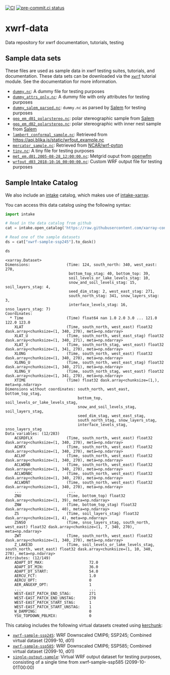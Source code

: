 [![CI](https://github.com/ncar-xdev/xwrf-data/actions/workflows/ci.yaml/badge.svg)](https://github.com/ncar-xdev/xwrf-data/actions/workflows/ci.yaml)
[![pre-commit.ci status](https://results.pre-commit.ci/badge/github/ncar-xdev/xwrf-data/main.svg)](https://results.pre-commit.ci/latest/github/ncar-xdev/xwrf-data/main)

# xwrf-data

Data repository for xwrf documentation, tutorials, testing

## Sample data sets

These files are used as sample data in xwrf testing suites, tutorials, and documentation. These data sets can be downloaded via the [`xwrf`](https://github.com/ncar-xdev/xwrf) tutorial module. See the documentation for more information.

- [`dummy.nc`](./data/dummy.nc): A dummy file for testing purposes
- [`dummy_attrs_only.nc`](./data/dummy_attrs_only.nc): A dummy file with only attributes for testing purposes
- [`dummy_salem_parsed.nc`](./data/dummy_salem_parsed.nc): `dummy.nc` as parsed by [Salem](https://github.com/fmaussion/salem) for testing purposes
- [`geo_em_d01_polarstereo.nc`](./data/geo_em_d01_polarstereo.nc): polar stereographic sample from [Salem](https://github.com/fmaussion/salem-sample-data/blob/master/salem-test/grid/geo_em_d01_polarstereo.nc?rgh-link-date=2022-02-07T21%3A50%3A37Z)
- [`geo_em_d02_polarstereo.nc`](./data/geo_em_d02_polarstereo.nc): polar stereographic with inner nest sample from [Salem](https://github.com/fmaussion/salem-sample-data/blob/master/salem-test/grid/geo_em_d02_polarstereo.nc?rgh-link-date=2022-02-07T21%3A50%3A37Z)
- [`lambert_conformal_sample.nc`](./data/lambert_conformal_sample.nc): Retrieved from <https://api.blika.is/static/wrfout_example.nc>
- [`mercator_sample.nc`](./data/mercator_sample.nc): Retrieved from [NCAR/wrf-pyton](https://github.com/NCAR/wrf-python/blob/develop/test/ci_tests/ci_test_file.nc?rgh-link-date=2022-02-07T21%3A50%3A37Z)
- [`tiny.nc`](./data/tiny.nc): A tiny file for testing purposes
- [`met_em.d01.2005-08-28_12:00:00.nc`](./data/met_em.d01.2005-08-28_12:00:00.nc): Metgrid ouput from [openwfm](https://wiki.openwfm.org/wiki/How_to_run_WRF-Fire_with_real_data)
- [`wrfout_d03_2018-10-16_00:00:00.nc`](./data/wrfout_d03_2018-10-16_00:00:00.nc): Custom WRF output file for testing purposes

## Sample Intake Catalog

We also include an [intake](https://github.com/intake/intake) catalog, which makes use of [intake-xarray](https://github.com/intake/intake-xarray).

You can access this data catalog using the following syntax:

```python
import intake

# Read in the data catalog from github
cat = intake.open_catalog('https://raw.githubusercontent.com/xarray-contrib/xwrf-data/main/catalogs/catalog.yml')

# Read one of the sample datasets
ds = cat["xwrf-sample-ssp245"].to_dask()

ds
```

```
<xarray.Dataset>
Dimensions:                (Time: 124, south_north: 340, west_east: 270,
                            bottom_top_stag: 40, bottom_top: 39,
                            soil_levels_or_lake_levels_stag: 10,
                            snow_and_soil_levels_stag: 15, soil_layers_stag: 4,
                            seed_dim_stag: 2, west_east_stag: 271,
                            south_north_stag: 341, snow_layers_stag: 3,
                            interface_levels_stag: 16, snso_layers_stag: 7)
Coordinates:
  * Time                   (Time) float64 nan 1.0 2.0 3.0 ... 121.0 122.0 123.0
    XLAT                   (Time, south_north, west_east) float32 dask.array<chunksize=(1, 340, 270), meta=np.ndarray>
    XLAT_U                 (Time, south_north, west_east_stag) float32 dask.array<chunksize=(1, 340, 271), meta=np.ndarray>
    XLAT_V                 (Time, south_north_stag, west_east) float32 dask.array<chunksize=(1, 341, 270), meta=np.ndarray>
    XLONG                  (Time, south_north, west_east) float32 dask.array<chunksize=(1, 340, 270), meta=np.ndarray>
    XLONG_U                (Time, south_north, west_east_stag) float32 dask.array<chunksize=(1, 340, 271), meta=np.ndarray>
    XLONG_V                (Time, south_north_stag, west_east) float32 dask.array<chunksize=(1, 341, 270), meta=np.ndarray>
    XTIME                  (Time) float32 dask.array<chunksize=(1,), meta=np.ndarray>
Dimensions without coordinates: south_north, west_east, bottom_top_stag,
                                bottom_top, soil_levels_or_lake_levels_stag,
                                snow_and_soil_levels_stag, soil_layers_stag,
                                seed_dim_stag, west_east_stag,
                                south_north_stag, snow_layers_stag,
                                interface_levels_stag, snso_layers_stag
Data variables: (12/283)
    ACGRDFLX               (Time, south_north, west_east) float32 dask.array<chunksize=(1, 340, 270), meta=np.ndarray>
    ACHFX                  (Time, south_north, west_east) float32 dask.array<chunksize=(1, 340, 270), meta=np.ndarray>
    ACLHF                  (Time, south_north, west_east) float32 dask.array<chunksize=(1, 340, 270), meta=np.ndarray>
    ACLWDNB                (Time, south_north, west_east) float32 dask.array<chunksize=(1, 340, 270), meta=np.ndarray>
    ACLWDNBC               (Time, south_north, west_east) float32 dask.array<chunksize=(1, 340, 270), meta=np.ndarray>
    ACLWDNT                (Time, south_north, west_east) float32 dask.array<chunksize=(1, 340, 270), meta=np.ndarray>
    ...                     ...
    ZNU                    (Time, bottom_top) float32 dask.array<chunksize=(1, 39), meta=np.ndarray>
    ZNW                    (Time, bottom_top_stag) float32 dask.array<chunksize=(1, 40), meta=np.ndarray>
    ZS                     (Time, soil_layers_stag) float32 dask.array<chunksize=(1, 4), meta=np.ndarray>
    ZSNSO                  (Time, snso_layers_stag, south_north, west_east) float32 dask.array<chunksize=(1, 7, 340, 270), meta=np.ndarray>
    ZWT                    (Time, south_north, west_east) float32 dask.array<chunksize=(1, 340, 270), meta=np.ndarray>
    Z_LAKE3D               (Time, soil_levels_or_lake_levels_stag, south_north, west_east) float32 dask.array<chunksize=(1, 10, 340, 270), meta=np.ndarray>
Attributes: (12/149)
    ADAPT_DT_MAX:                    72.0
    ADAPT_DT_MIN:                    36.0
    ADAPT_DT_START:                  54.0
    AERCU_FCT:                       1.0
    AERCU_OPT:                       0
    AER_ANGEXP_OPT:                  1
    ...                              ...
    WEST-EAST_PATCH_END_STAG:        271
    WEST-EAST_PATCH_END_UNSTAG:      270
    WEST-EAST_PATCH_START_STAG:      1
    WEST-EAST_PATCH_START_UNSTAG:    1
    W_DAMPING:                       0
    YSU_TOPDOWN_PBLMIX:              0
```

This catalog includes the following virtual datasets created using [kerchunk](https://fsspec.github.io/kerchunk/):

- [`xwrf-sample-ssp245`](./catalogs/ssp245_gcm_wrfout_combined.json): WRF Downscaled CMIP6; SSP245; Combined virtual dataset (2099-10, d01)
- [`xwrf-sample-ssp585`](./catalogs/ssp585_gcm_wrfout_combined.json): WRF Downscaled CMIP6; SSP585; Combined virtual dataset (2099-10, d01)
- [`single-output-sample`](./catalogs/gcm_wrfout_d01_2099-10-01_00_00_00.json): Virtual WRF output dataset for testing purposes, consisting of a single time from xwrf-sample-ssp585 (2099-10-01T00:00)
